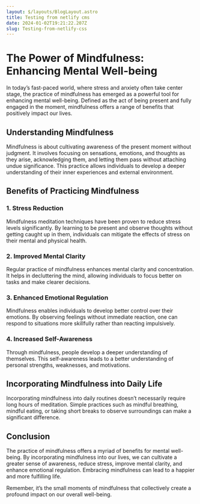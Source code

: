 ```yaml
---
layout: $/layouts/BlogLayout.astro
title: Testing from netlify cms
date: 2024-01-02T19:21:22.207Z
slug: Testing-from-netlify-css
---
```

# The Power of Mindfulness: Enhancing Mental Well-being

In today’s fast-paced world, where stress and anxiety often take center stage, the practice of mindfulness has emerged as a powerful tool for enhancing mental well-being. Defined as the act of being present and fully engaged in the moment, mindfulness offers a range of benefits that positively impact our lives.

## Understanding Mindfulness

Mindfulness is about cultivating awareness of the present moment without judgment. It involves focusing on sensations, emotions, and thoughts as they arise, acknowledging them, and letting them pass without attaching undue significance. This practice allows individuals to develop a deeper understanding of their inner experiences and external environment.

## Benefits of Practicing Mindfulness

### 1. **Stress Reduction**
   Mindfulness meditation techniques have been proven to reduce stress levels significantly. By learning to be present and observe thoughts without getting caught up in them, individuals can mitigate the effects of stress on their mental and physical health.

### 2. **Improved Mental Clarity**
   Regular practice of mindfulness enhances mental clarity and concentration. It helps in decluttering the mind, allowing individuals to focus better on tasks and make clearer decisions.

### 3. **Enhanced Emotional Regulation**
   Mindfulness enables individuals to develop better control over their emotions. By observing feelings without immediate reaction, one can respond to situations more skillfully rather than reacting impulsively.

### 4. **Increased Self-Awareness**
   Through mindfulness, people develop a deeper understanding of themselves. This self-awareness leads to a better understanding of personal strengths, weaknesses, and motivations.

## Incorporating Mindfulness into Daily Life

Incorporating mindfulness into daily routines doesn’t necessarily require long hours of meditation. Simple practices such as mindful breathing, mindful eating, or taking short breaks to observe surroundings can make a significant difference.

## Conclusion

The practice of mindfulness offers a myriad of benefits for mental well-being. By incorporating mindfulness into our lives, we can cultivate a greater sense of awareness, reduce stress, improve mental clarity, and enhance emotional regulation. Embracing mindfulness can lead to a happier and more fulfilling life.

Remember, it’s the small moments of mindfulness that collectively create a profound impact on our overall well-being.
